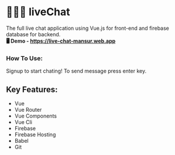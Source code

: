 # 👨🏽‍💻 liveChat

The full live chat application using Vue.js for front-end and firebase database for backend. <br>
__🖥 Demo - https://live-chat-mansur.web.app__

### How To Use:
Signup to start chating! To send message press enter key.

## Key Features:
- Vue
- Vue Router
- Vue Components
- Vue Cli
- Firebase
- Firebase Hosting
- Babel
- Git
